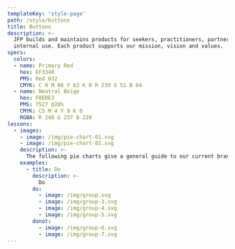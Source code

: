 ```yaml
---
templateKey: 'style-page'
path: /style/buttons
title: Buttons
description: >-
  JFP builds and maintains products for seekers, practitioners, partners, and
  internal use. Each product supports our mission, vision and values.
specs:
  colors:
  - name: Primary Red
    hex: EF3340
    PMS: Red 032
    CMYK: C 0 M 86 Y 63 K 0 R 239 G 51 B 64
  - name: Neutral Beige
    hex: F0EDE3
    PMS: 7527 @20%
    CMYK: C5 M 4 Y 9 K 0
    RGBA: R 240 G 237 B 228
lessons:
  - images:
    - image: /img/pie-chart-01.svg
    - image: /img/pie-chart-02.svg
    description: >-
      The following pie charts give a general guide to our current brand color (by visual weight) usage on a page. Black is reserved for text.
    examples:
      - title: Do
        description: >-
          Do
        do:
          - image: /img/group.svg
          - image: /img/group-3.svg
          - image: /img/group-4.svg
          - image: /img/group-5.svg
        donot:
          - image: /img/group-6.svg
          - image: /img/group-7.svg
---
```

